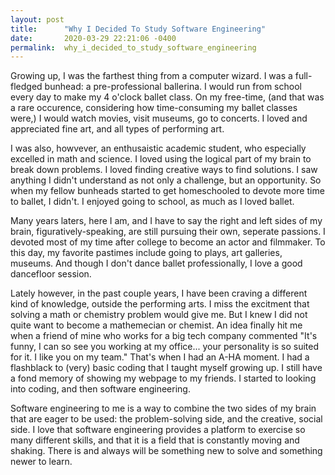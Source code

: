 ```yaml
---
layout: post
title:      "Why I Decided To Study Software Engineering"
date:       2020-03-29 22:21:06 -0400
permalink:  why_i_decided_to_study_software_engineering
---
```




Growing up, I was the farthest thing from a computer wizard. I was a full-fledged bunhead: a pre-professional ballerina. I would run from school every day to make my 4 o'clock ballet class. On my free-time, (and that was a rare occurence, considering how time-consuming my ballet classes were,) I would watch movies, visit museums, go to concerts. I loved and appreciated fine art, and all types of performing art.

I was also, howvever, an enthusaistic academic student, who especially excelled in math and science. I loved using the logical part of my brain to break down problems. I loved finding creative ways to find solutions. I saw anything I didn't understand as not only a challenge, but an opportunity. So when my fellow bunheads started to get homeschooled to devote more time to ballet, I didn't. I enjoyed going to school, as much as I loved ballet.

Many years laters, here I am, and I have to say the right and left sides of my brain, figuratively-speaking, are still pursuing their own, seperate passions. I devoted most of my time after college to become an actor and filmmaker. To this day, my favorite pastimes include going to plays, art galleries, museums. And though I don't dance ballet professionally, I love a good dancefloor session.

Lately however, in the past couple years, I have been craving a different kind of knowledge, outside the performing arts. I miss the excitment that solving a math or chemistry problem would give me.  But I knew  I did not quite want to become a mathemecian or chemist. An idea finally hit me when a friend of mine who works for a big tech company commented "It's funny, I can so see you working at my office... your personality is so suited for it. I like you on my team." That's when I had an A-HA moment. I had a flashblack to (very) basic coding that I taught myself growing up. I still have a fond memory of showing my webpage to my friends. I started to looking into coding, and then software engineering. 

Software engineering to me is a way to combine the two sides of my brain that are eager to be used: the problem-solving side, and the creative, social side. I love that software engineering provides a platform to exercise so many different skills, and that it is a field that is constantly moving and shaking. There is and always will be something new to solve and something newer to learn.


